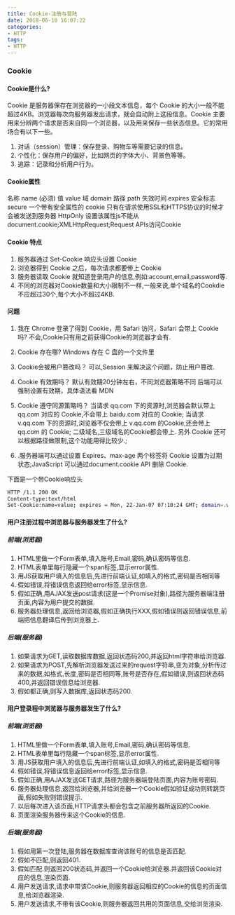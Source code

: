 ```yaml
---
title: Cookie-注册与登陆
date: 2018-06-10 16:07:22
categories:
- HTTP
tags:
- HTTP
---
```

### Cookie

#### Cookie是什么?

Cookie 是服务器保存在浏览器的一小段文本信息，每个 Cookie 的大小一般不能超过4KB。浏览器每次向服务器发出请求，就会自动附上这段信息。Cookie 主要用来分辨两个请求是否来自同一个浏览器，以及用来保存一些状态信息。它的常用场合有以下一些。

1. 对话（session）管理：保存登录、购物车等需要记录的信息。
2. 个性化：保存用户的偏好，比如网页的字体大小、背景色等等。
3. 追踪：记录和分析用户行为。

#### Cookie属性

名称 name (必须)
值 value 
域 domain
路径 path
失效时间 expires
安全标志 secure 一个带有安全属性的 cookie 只有在请求使用SSL和HTTPS协议的时候才会被发送到服务器
HttpOnly 设置该属性js不能从document.cookie;XMLHttpRequest;Request APIs访问Cookie

#### Cookie 特点

1. 服务器通过 Set-Cookie 响应头设置 Cookie
2. 浏览器得到 Cookie 之后，每次请求都要带上 Cookie
3. 服务器读取 Cookie 就知道登录用户的信息,例如:account,email,password等.
4. 不同的浏览器对Cookie数量和大小限制不一样,一般来说,单个域名的Cookdie不应超过30个,每个大小不超过4KB.

#### 问题

1. 我在 Chrome 登录了得到 Cookie，用 Safari 访问，Safari 会带上 Cookie 吗?
    不会,Cookie只有用之前获得Cookie的浏览器才会有.

2. Cookie 存在哪?
    Windows 存在 C 盘的一个文件里

3. Cookie会被用户篡改吗？
    可以,Session 来解决这个问题，防止用户篡改.

4. Cookie 有效期吗？
    默认有效期20分钟左右，不同浏览器策略不同
    后端可以强制设置有效期，具体语法看 MDN

5. Cookie 遵守同源策略吗？
    当请求 qq.com 下的资源时,浏览器会默认带上 qq.com 对应的 Cookie,不会带上 baidu.com 对应的 Cookie;
    当请求 v.qq.com 下的资源时,浏览器不仅会带上 v.qq.com 的Cookie,还会带上 qq.com 的 Cookie;
    二级域名,三级域名的Cookie都会带上.
    另外 Cookie 还可以根据路径做限制,这个功能用得比较少.;

6. .服务器端可以通过设置 Expires、max-age 两个标签将 Cookie 设置为过期状态;JavaScript 可以通过document.cookie API 删除 Cookie.


下面是一个带Cookie响应头
``` bash
HTTP /1.1 200 OK
Content-type:text/html
Set-Cookie:name=value; expires = Mon, 22-Jan-07 07:10:24 GMT; domain=.wrox.com path=/; secure; HttpOnly
```

#### 用户注册过程中浏览器与服务器发生了什么?

##### 前端(浏览器)

1. HTML里做一个Form表单,填入账号,Email,密码,确认密码等信息.
2. HTML表单里每行隐藏一个span标签,显示error属性.
3. 用JS获取用户填入的信息后,先进行前端认证,如填入的格式,密码是否相同等
4. 假如错误,将错误信息返回给error标签,显示信息.
5. 假如正确,用AJAX发送post请求(这是一个Promise对象),路径为服务器端注册页面,内容为用户提交的数据.
6. 服务器处理信息,返回给浏览器,假如正确执行XXX,假如错误则返回错误信息,前端把信息翻译后传到浏览器上.

##### 后端(服务器)

1. 如果请求为GET,读取数据库数据,返回状态码200,并返回html字符串给浏览器.
2. 如果请求为POST,先解析浏览器发送过来的request字符串,变为对象,分析传过来的数据,如格式,长度,密码是否相同等,账号是否存在,假如错误,则返回状态码400,并返回错误信息给浏览器.
3. 假如都正确,则写入数据库,返回状态码200.

#### 用户登录程中浏览器与服务器发生了什么?

##### 前端(浏览器)

1. HTML里做一个Form表单,填入账号,Email,密码,确认密码等信息.
2. HTML表单里每行隐藏一个span标签,显示error属性.
3. 用JS获取用户填入的信息后,先进行前端认证,如填入的格式,密码是否相同等
4. 假如错误,将错误信息返回给error标签,显示信息.
5. 假如正确,用AJAX发送GET请求,路径为服务器端登陆页面,内容为账号密码.
6. 服务器处理信息,返回给浏览器,并给浏览器一个Cookie假如验证成功则转跳页面,假如失败则错误提示.
7. 以后每次进入该页面,HTTP请求头都会包含之前服务器所返回的Cookie.
8. 页面渲染服务器传来这个Cookie的信息.

##### 后端(服务器)

1. 假如用第一次登陆,服务器在数据库查询该账号的信息是否匹配.
2. 假如不匹配,则返回401.
3. 假如匹配.则返回200状态码,并返回一个Cookie给浏览器.并返回该Cookie对应的信息,渲染页面.
4. 用户发送请求,请求中带该Cookie,则服务器返回相应的Cookie的信息的页面信息,给浏览器渲染.
5. 用户发送请求,不带有该Cookie,则服务器返回共用的页面信息,交给浏览渲染.


